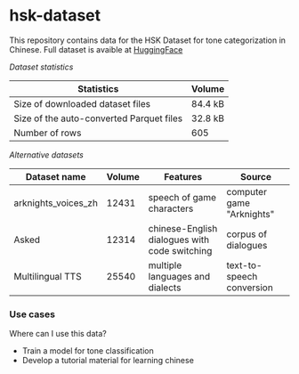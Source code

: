# hsk-dataset

This repository contains data for the HSK Dataset for tone categorization in Chinese. Full dataset is avaible at [HuggingFace](https://huggingface.co/datasets/MariyaMegre/hsk-dataset)

*Dataset statistics*

|                Statistics                |   Volume    |
| ---------------------------------------- | ----------- |
| Size of downloaded dataset files         | 84.4 kB     |
| Size of the auto-converted Parquet files | 32.8 kB     |
| Number of rows                           | 605         |

*Alternative datasets*

|    Dataset name     |   Volume    |                  Features                     |         Source            |
| ------------------  | ----------- |---------------------------------------------  | ------------------------- |
| arknights_voices_zh |    12431    |           speech of game characters           | computer game "Arknights" |
|        Asked        |    12314    | chinese-English dialogues with code switching |    corpus of dialogues    |
|   Multilingual TTS  |    25540    |         multiple languages and dialects       | text-to-speech conversion |

### Use cases

Where can I use this data?

- Train a model for tone classification
- Develop a tutorial material for learning chinese
